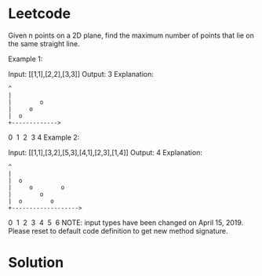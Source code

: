 # Leetcode

Given n points on a 2D plane, find the maximum number of points that lie on the same straight line.

Example 1:

Input: [[1,1],[2,2],[3,3]]
Output: 3
Explanation:

```
^
|
|        o
|     o
|  o  
+------------->

```
0  1  2  3  4
Example 2:

Input: [[1,1],[3,2],[5,3],[4,1],[2,3],[1,4]]
Output: 4
Explanation:

```
^
|
|  o
|     o        o
|        o
|  o        o
+------------------->

```
0  1  2  3  4  5  6
NOTE: input types have been changed on April 15, 2019. Please reset to default code definition to get new method signature.




# Solution

